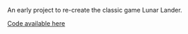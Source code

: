 An early project to re-create the classic game Lunar Lander.

[Code available here](https://github.com/MCookAAI/LunarLander2)
